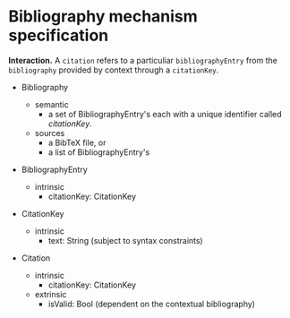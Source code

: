 # Bibliography mechanism specification

**Interaction.** A `citation` refers to a particuliar `bibliographyEntry` from the
 `bibliography` provided by context through a `citationKey`.

- Bibliography
  - semantic
    - a set of BibliographyEntry's each with a unique identifier called *citationKey*.
  - sources
    - a BibTeX file, or
    - a list of BibliographyEntry's

- BibliographyEntry
  - intrinsic
    - citationKey: CitationKey

- CitationKey
  - intrinsic
    - text: String (subject to syntax constraints)

- Citation
  - intrinsic
    - citationKey: CitationKey
  - extrinsic
    - isValid: Bool (dependent on the contextual bibliography)
